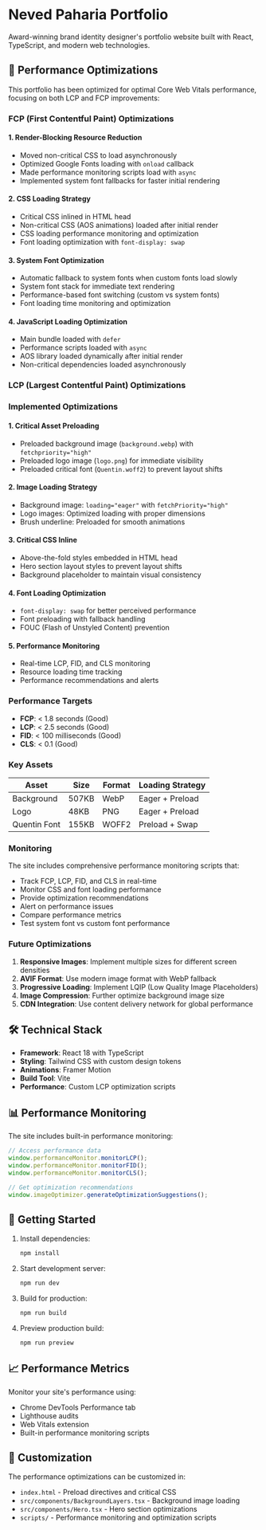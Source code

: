 # Neved Paharia Portfolio

Award-winning brand identity designer's portfolio website built with React, TypeScript, and modern web technologies.

## 🚀 Performance Optimizations

This portfolio has been optimized for optimal Core Web Vitals performance, focusing on both LCP and FCP improvements:

### FCP (First Contentful Paint) Optimizations

#### 1. **Render-Blocking Resource Reduction**
- Moved non-critical CSS to load asynchronously
- Optimized Google Fonts loading with `onload` callback
- Made performance monitoring scripts load with `async`
- Implemented system font fallbacks for faster initial rendering

#### 2. **CSS Loading Strategy**
- Critical CSS inlined in HTML head
- Non-critical CSS (AOS animations) loaded after initial render
- CSS loading performance monitoring and optimization
- Font loading optimization with `font-display: swap`

#### 3. **System Font Optimization**
- Automatic fallback to system fonts when custom fonts load slowly
- System font stack for immediate text rendering
- Performance-based font switching (custom vs system fonts)
- Font loading time monitoring and optimization

#### 4. **JavaScript Loading Optimization**
- Main bundle loaded with `defer`
- Performance scripts loaded with `async`
- AOS library loaded dynamically after initial render
- Non-critical dependencies loaded asynchronously

### LCP (Largest Contentful Paint) Optimizations

### Implemented Optimizations

#### 1. **Critical Asset Preloading**
- Preloaded background image (`background.webp`) with `fetchpriority="high"`
- Preloaded logo image (`logo.png`) for immediate visibility
- Preloaded critical font (`Quentin.woff2`) to prevent layout shifts

#### 2. **Image Loading Strategy**
- Background image: `loading="eager"` with `fetchPriority="high"`
- Logo images: Optimized loading with proper dimensions
- Brush underline: Preloaded for smooth animations

#### 3. **Critical CSS Inline**
- Above-the-fold styles embedded in HTML head
- Hero section layout styles to prevent layout shifts
- Background placeholder to maintain visual consistency

#### 4. **Font Loading Optimization**
- `font-display: swap` for better perceived performance
- Font preloading with fallback handling
- FOUC (Flash of Unstyled Content) prevention

#### 5. **Performance Monitoring**
- Real-time LCP, FID, and CLS monitoring
- Resource loading time tracking
- Performance recommendations and alerts

### Performance Targets

- **FCP**: < 1.8 seconds (Good)
- **LCP**: < 2.5 seconds (Good)
- **FID**: < 100 milliseconds (Good)
- **CLS**: < 0.1 (Good)

### Key Assets

| Asset | Size | Format | Loading Strategy |
|-------|------|--------|------------------|
| Background | 507KB | WebP | Eager + Preload |
| Logo | 48KB | PNG | Eager + Preload |
| Quentin Font | 155KB | WOFF2 | Preload + Swap |

### Monitoring

The site includes comprehensive performance monitoring scripts that:
- Track FCP, LCP, FID, and CLS in real-time
- Monitor CSS and font loading performance
- Provide optimization recommendations
- Alert on performance issues
- Compare performance metrics
- Test system font vs custom font performance

### Future Optimizations

1. **Responsive Images**: Implement multiple sizes for different screen densities
2. **AVIF Format**: Use modern image format with WebP fallback
3. **Progressive Loading**: Implement LQIP (Low Quality Image Placeholders)
4. **Image Compression**: Further optimize background image size
5. **CDN Integration**: Use content delivery network for global performance

## 🛠️ Technical Stack

- **Framework**: React 18 with TypeScript
- **Styling**: Tailwind CSS with custom design tokens
- **Animations**: Framer Motion
- **Build Tool**: Vite
- **Performance**: Custom LCP optimization scripts

## 📊 Performance Monitoring

The site includes built-in performance monitoring:

```javascript
// Access performance data
window.performanceMonitor.monitorLCP();
window.performanceMonitor.monitorFID();
window.performanceMonitor.monitorCLS();

// Get optimization recommendations
window.imageOptimizer.generateOptimizationSuggestions();
```

## 🚀 Getting Started

1. Install dependencies:
   ```bash
   npm install
   ```

2. Start development server:
   ```bash
   npm run dev
   ```

3. Build for production:
   ```bash
   npm run build
   ```

4. Preview production build:
   ```bash
   npm run preview
   ```

## 📈 Performance Metrics

Monitor your site's performance using:
- Chrome DevTools Performance tab
- Lighthouse audits
- Web Vitals extension
- Built-in performance monitoring scripts

## 🔧 Customization

The performance optimizations can be customized in:
- `index.html` - Preload directives and critical CSS
- `src/components/BackgroundLayers.tsx` - Background image loading
- `src/components/Hero.tsx` - Hero section optimizations
- `scripts/` - Performance monitoring and optimization scripts
